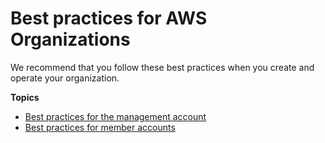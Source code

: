 # Best practices for AWS Organizations<a name="orgs_best-practices"></a>

We recommend that you follow these best practices when you create and operate your organization\.

**Topics**
+ [Best practices for the management account](orgs_best-practices_mgmt-acct.md)
+ [Best practices for member accounts](best-practices_member-acct.md)